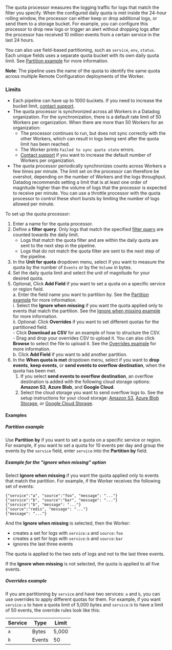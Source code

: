 The quota processor measures the logging traffic for logs that match the filter you specify. When the configured daily quota is met inside the 24-hour rolling window, the processor can either keep or drop additional logs, or send them to a storage bucket. For example, you can configure this processor to drop new logs or trigger an alert without dropping logs after the processor has received 10 million events from a certain service in the last 24 hours.

You can also use field-based partitioning, such as `service`, `env`, `status`. Each unique fields uses a separate quota bucket with its own daily quota limit. See [Partition example](#partition-example) for more information.

**Note**: The pipeline uses the name of the quota to identify the same quota across multiple Remote Configuration deployments of the Worker.

### Limits

- Each pipeline can have up to 1000 buckets. If you need to increase the bucket limit, [contact support][5005].
- The quota processor is synchronized across all Workers in a Datadog organization. For the synchronization, there is a default rate limit of 50 Workers per organization. When there are more than 50 Workers for an organization:
    - The processor continues to run, but does not sync correctly with the other Workers, which can result in logs being sent after the quota limit has been reached.
    - The Worker prints `Failed to sync quota state` errors.
    - [Contact support][5005] if you want to increase the default number of Workers per organization.
- The quota processor periodically synchronizes counts across Workers a few times per minute. The limit set on the processor can therefore be overshot, depending on the number of Workers and the logs throughput. Datadog recommends setting a limit that is at least one order of magnitude higher than the volume of logs that the processor is expected to receive per minute. You can use a throttle processor with the quota processor to control these short bursts by limiting the number of logs allowed per minute.

To set up the quota processor:
1. Enter a name for the quota processor.
1. Define a **filter query**. Only logs that match the specified [filter query](#filter-query-syntax) are counted towards the daily limit.
    - Logs that match the quota filter and are within the daily quota are sent to the next step in the pipeline.
    - Logs that do not match the quota filter are sent to the next step of the pipeline.
1. In the **Unit for quota** dropdown menu, select if you want to measure the quota by the number of `Events` or by the `Volume` in bytes.
1. Set the daily quota limit and select the unit of magnitude for your desired quota.
1. Optional, Click **Add Field** if you want to set a quota on a specific service or region field.  
    a. Enter the field name you want to partition by. See the [Partition example](#partition-example) for more information.  
        i. Select the **Ignore when missing** if you want the quota applied only to events that match the partition. See the [Ignore when missing example](#example-for-the-ignore-when-missing-option) for more information.  
        ii. Optional: Click **Overrides** if you want to set different quotas for the partitioned field.  
        - Click **Download as CSV** for an example of how to structure the CSV.  
        - Drag and drop your overrides CSV to upload it. You can also click **Browse** to select the file to upload it. See the [Overrides example](#overrides-example) for more information.  
    b. Click **Add Field** if you want to add another partition.
1. In the **When quota is met** dropdown menu, select if you want to **drop events**, **keep events**, or **send events to overflow destination**, when the quota has been met.
    1. If you select **send events to overflow destination**, an overflow destination is added with the following cloud storage options: **Amazon S3**, **Azure Blob**, and **Google Cloud**.
    1. Select the cloud storage you want to send overflow logs to. See the setup instructions for your cloud storage: [Amazon S3][5002], [Azure Blob Storage][5003], or [Google Cloud Storage][5004].

#### Examples

##### Partition example

Use **Partition by** if you want to set a quota on a specific service or region. For example, if you want to set a quota for 10 events per day and group the events by the `service` field, enter `service` into the **Partition by** field.

##### Example for the "ignore when missing" option

Select **Ignore when missing** if you want the quota applied only to events that match the partition. For example, if the Worker receives the following set of events:

```
{"service":"a", "source":"foo", "message": "..."}
{"service":"b", "source":"bar", "message": "..."}
{"service":"b", "message": "..."}
{"source":"redis", "message": "..."}
{"message": "..."}
```

And the **Ignore when missing** is selected, then the Worker:
- creates a set for logs with `service:a` and `source:foo`
- creates a set for logs with `service:b` and `source:bar`
- ignores the last three events

The quota is applied to the two sets of logs and not to the last three events.

If the **Ignore when missing** is not selected, the quota is applied to all five events.

##### Overrides example

If you are partitioning by `service` and have two services: `a` and `b`, you can use overrides to apply different quotas for them. For example, if you want `service:a` to have a quota limit of 5,000 bytes and `service:b` to have a limit of 50 events, the override rules look like this:

| Service | Type   | Limit |
| ------- | ------ | ----- |
|  `a`    | Bytes  | 5,000 |
|  `b`    | Events | 50    |

[5001]: /monitors/types/metric/?tab=threshold
[5002]: /observability_pipelines/destinations/amazon_s3/
[5003]: /observability_pipelines/destinations/azure_storage/
[5004]: /observability_pipelines/destinations/google_cloud_storage/
[5005]: /help/